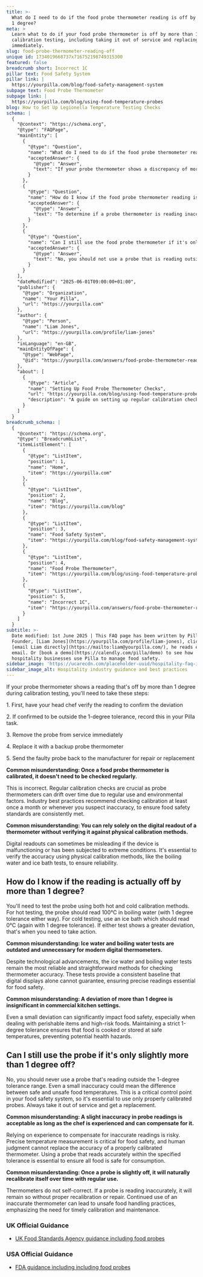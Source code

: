 ```yaml
---
title: >-
  What do I need to do if the food probe thermometer reading is off by more than
  1 degree?
meta: >
  Learn what to do if your food probe thermometer is off by more than 1C during
  calibration testing, including taking it out of service and replacing it
  immediately.
slug: food-probe-thermometer-reading-off
unique id: 1734019668737x716752198749315300
featured: false
breadcrumb short: Incorrect 1C
pillar text: Food Safety System
pillar link: |
  https://yourpilla.com/blog/food-safety-management-system
subpage text: Food Probe Thermometer
subpage link: |
  https://yourpilla.com/blog/using-food-temperature-probes
blog: How to Set Up Legionella Temperature Testing Checks
schema: |
  {
    "@context": "https://schema.org",
    "@type": "FAQPage",
    "mainEntity": [
      {
        "@type": "Question",
        "name": "What do I need to do if the food probe thermometer reading is off by more than 1 degree?",
        "acceptedAnswer": {
          "@type": "Answer",
          "text": "If your probe thermometer shows a discrepancy of more than 1 degree during calibration, follow these steps: (1) Have the head chef verify the reading to confirm the discrepancy. (2) If confirmed, record this deviation in your Pilla task. (3) Immediately remove the probe from service and replace it with a backup device. (4) Return the faulty probe to the manufacturer for repair or replacement. Regular calibration checks are important as probe thermometers can drift over time. Ensuring the accuracy of your thermometer with physical calibration methods like the boiling water and ice bath tests is essential for food safety."
        }
      },
      {
        "@type": "Question",
        "name": "How do I know if the food probe thermometer reading is actually off by more than 1 degree?",
        "acceptedAnswer": {
          "@type": "Answer",
          "text": "To determine if a probe thermometer is reading inaccurately by more than 1 degree, conduct calibration tests using both hot and cold methods. For hot testing, ensure the probe reads 100°C in boiling water with a tolerance of 1 degree. For cold testing, use an ice bath, which should read 0°C with the same tolerance. If the probe deviates beyond these tolerances in either test, take corrective action."
        }
      },
      {
        "@type": "Question",
        "name": "Can I still use the food probe thermometer if it's only slightly more than 1 degree off?",
        "acceptedAnswer": {
          "@type": "Answer",
          "text": "No, you should not use a probe that is reading outside the 1-degree tolerance range, even if it is just slightly more. Even minor inaccuracies can significantly impact food safety, especially in commercial settings where precise temperature control is crucial. Always substitute it with a properly calibrated probe to ensure all food is safe for consumption."
        }
      }
    ],
    "dateModified": "2025-06-01T09:00:00+01:00",
    "publisher": {
      "@type": "Organization",
      "name": "Your Pilla",
      "url": "https://yourpilla.com"
    },
    "author": {
      "@type": "Person",
      "name": "Liam Jones",
      "url": "https://yourpilla.com/profile/liam-jones"
    },
    "inLanguage": "en-GB",
    "mainEntityOfPage": {
      "@type": "WebPage",
      "@id": "https://yourpilla.com/answers/food-probe-thermometer-reading-off"
    },
    "about": [
      {
        "@type": "Article",
        "name": "Setting Up Food Probe Thermometer Checks",
        "url": "https://yourpilla.com/blog/using-food-temperature-probes",
        "description": "A guide on setting up regular calibration checks for food probe thermometers to ensure accuracy and adherence to food safety standards."
      }
    ]
  }
breadcrumb_schema: |
  {
    "@context": "https://schema.org",
    "@type": "BreadcrumbList",
    "itemListElement": [
      {
        "@type": "ListItem",
        "position": 1,
        "name": "Home",
        "item": "https://yourpilla.com"
      },
      {
        "@type": "ListItem",
        "position": 2,
        "name": "Blog",
        "item": "https://yourpilla.com/blog"
      },
      {
        "@type": "ListItem",
        "position": 3,
        "name": "Food Safety System",
        "item": "https://yourpilla.com/blog/food-safety-management-system"
      },
      {
        "@type": "ListItem",
        "position": 4,
        "name": "Food Probe Thermometer",
        "item": "https://yourpilla.com/blog/using-food-temperature-probes"
      },
      {
        "@type": "ListItem",
        "position": 5,
        "name": "Incorrect 1C",
        "item": "https://yourpilla.com/answers/food-probe-thermometer-reading-off"
      }
    ]
  }
subtitle: >-
  Date modified: 1st June 2025 | This FAQ page has been written by Pilla
  Founder, [Liam Jones](https://yourpilla.com/profile/liam-jones), click to
  [email Liam directly](https://mailto:liam@yourpilla.com/), he reads every
  email. Or [book a demo](https://calendly.com/pilla/demo) to see how
  hospitality businesses use Pilla to manage food safety.
sidebar_image: 'https://ucarecdn.com/placeholder-uuid/hospitality-faq-image.jpg'
sidebar_image_alt: Hospitality industry guidance and best practices
---
```

If your probe thermometer shows a reading that's off by more than 1 degree during calibration testing, you'll need to take these steps:

1\. First, have your head chef verify the reading to confirm the deviation

2\. If confirmed to be outside the 1-degree tolerance, record this in your Pilla task.

3\. Remove the probe from service immediately

4\. Replace it with a backup probe thermometer

5\. Send the faulty probe back to the manufacturer for repair or replacement

**Common misunderstanding: Once a food probe thermometer is calibrated, it doesn't need to be checked regularly.**

This is incorrect. Regular calibration checks are crucial as probe thermometers can drift over time due to regular use and environmental factors. Industry best practices recommend checking calibration at least once a month or whenever you suspect inaccuracy, to ensure food safety standards are consistently met.

**Common misunderstanding: You can rely solely on the digital readout of a thermometer without verifying it against physical calibration methods.**

Digital readouts can sometimes be misleading if the device is malfunctioning or has been subjected to extreme conditions. It's essential to verify the accuracy using physical calibration methods, like the boiling water and ice bath tests, to ensure reliability.

## How do I know if the reading is actually off by more than 1 degree?

You'll need to test the probe using both hot and cold calibration methods. For hot testing, the probe should read 100°C in boiling water (with 1 degree tolerance either way). For cold testing, use an ice bath which should read 0°C (again with 1 degree tolerance). If either test shows a greater deviation, that's when you need to take action.

**Common misunderstanding: Ice water and boiling water tests are outdated and unnecessary for modern digital thermometers.**

Despite technological advancements, the ice water and boiling water tests remain the most reliable and straightforward methods for checking thermometer accuracy. These tests provide a consistent baseline that digital displays alone cannot guarantee, ensuring precise readings essential for food safety.

**Common misunderstanding: A deviation of more than 1 degree is insignificant in commercial kitchen settings.**

Even a small deviation can significantly impact food safety, especially when dealing with perishable items and high-risk foods. Maintaining a strict 1-degree tolerance ensures that food is cooked or stored at safe temperatures, preventing potential health hazards.

## Can I still use the probe if it's only slightly more than 1 degree off?

No, you should never use a probe that's reading outside the 1-degree tolerance range. Even a small inaccuracy could mean the difference between safe and unsafe food temperatures. This is a critical control point in your food safety system, so it's essential to use only properly calibrated probes. Always take it out of service and get a replacement.

**Common misunderstanding: A slight inaccuracy in probe readings is acceptable as long as the chef is experienced and can compensate for it.**

Relying on experience to compensate for inaccurate readings is risky. Precise temperature measurement is critical for food safety, and human judgment cannot replace the accuracy of a properly calibrated thermometer. Using a probe that reads accurately within the specified tolerance is essential to ensure all food is safe for consumption.

**Common misunderstanding: Once a probe is slightly off, it will naturally recalibrate itself over time with regular use.**

Thermometers do not self-correct. If a probe is reading inaccurately, it will remain so without proper recalibration or repair. Continued use of an inaccurate thermometer can lead to unsafe food handling practices, emphasizing the need for timely calibration and maintenance.

### UK Official Guidance

-   [UK Food Standards Agency guidance including food probes](https://www.food.gov.uk/safety-hygiene/cooking-your-food)

### USA Official Guidance

-   [FDA guidance including including food probes](https://www.fda.gov/food/buy-store-serve-safe-food/refrigerator-thermometers-cold-facts-about-food-safety?utm_source=chatgpt.com)
